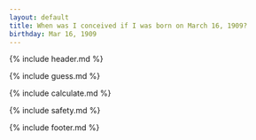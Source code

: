 ```yaml
---
layout: default
title: When was I conceived if I was born on March 16, 1909?
birthday: Mar 16, 1909
---
```


{% include header.md %}

{% include guess.md %}

{% include calculate.md %}

{% include safety.md %}

{% include footer.md %}



